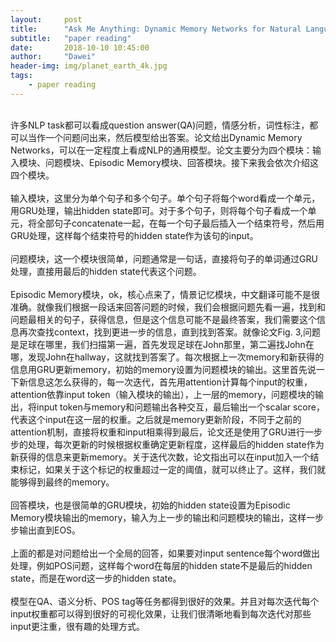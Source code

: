 ```yaml
---
layout:     post
title:      "Ask Me Anything: Dynamic Memory Networks for Natural Language Processing"
subtitle:   "paper reading"
date:       2018-10-10 10:45:00
author:     "Dawei"
header-img: img/planet_earth_4k.jpg
tags:
    - paper reading
---
```

<br>许多NLP task都可以看成question answer(QA)问题，情感分析，词性标注，都可以当作一个问题问出来，然后模型给出答案。论文给出Dynamic Memory Networks，可以在一定程度上看成NLP的通用模型。论文主要分为四个模块：输入模块、问题模块、Episodic Memory模块、回答模块。接下来我会依次介绍这四个模块。<br/>
<br>输入模块，这里分为单个句子和多个句子。单个句子将每个word看成一个单元，用GRU处理，输出hidden state即可。对于多个句子，则将每个句子看成一个单元，将全部句子concatenate一起，在每一个句子最后插入一个结束符号，然后用GRU处理，这样每个结束符号的hidden state作为该句的input。<br/>
<br>问题模块，这一个模块很简单，问题通常是一句话，直接将句子的单词通过GRU处理，直接用最后的hidden state代表这个问题。<br/>
<br>Episodic Memory模块，ok，核心点来了，情景记忆模块，中文翻译可能不是很准确。就像我们根据一段话来回答问题的时候，我们会根据问题先看一遍，找到和问题最相关的句子，获得信息，但是这个信息可能不是最终答案，我们需要这个信息再次查找context，找到更进一步的信息，直到找到答案。就像论文Fig. 3,问题是足球在哪里，我们扫描第一遍，首先发现足球在John那里，第二遍找John在哪，发现John在hallway，这就找到答案了。每次根据上一次memory和新获得的信息用GRU更新memory，初始的memory设置为问题模块的输出。这里首先说一下新信息这怎么获得的，每一次迭代，首先用attention计算每个input的权重，attention依靠input token（输入模块的输出），上一层的memory，问题模块的输出，将input token与memory和问题输出各种交互，最后输出一个scalar score，代表这个input在这一层的权重。之后就是memory更新阶段，不同于之前的attention机制，直接将权重和input相乘得到最后，论文还是使用了GRU进行一步步的处理，每次更新的时候根据权重确定更新程度，这样最后的hidden state作为新获得的信息来更新memory。关于迭代次数，论文指出可以在input加入一个结束标记，如果关于这个标记的权重超过一定的阈值，就可以终止了。这样，我们就能够得到最终的memory。<br/>
<br>回答模块，也是很简单的GRU模块，初始的hidden state设置为Episodic Memory模块输出的memory，输入为上一步的输出和问题模块的输出，这样一步步输出直到EOS。<br/>
<br>上面的都是对问题给出一个全局的回答，如果要对input sentence每个word做出处理，例如POS问题，这样每个word在每层的hidden state不是最后的hidden state，而是在word这一步的hidden state。<br/>
<br>模型在QA、语义分析、POS tag等任务都得到很好的效果。并且对每次迭代每个input权重都可以得到很好的可视化效果，让我们很清晰地看到每次迭代对那些input更注重，很有趣的处理方式。<br/>